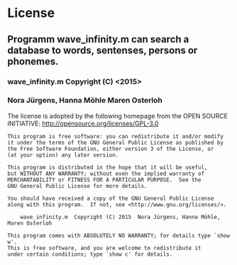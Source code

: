 # License
## Programm **wave_infinity.m** can search a database to words, sentenses, persons or phonemes.
###  wave_infinity.m Copyright (C) <2015>  
###  Nora Jürgens, Hanna Möhle Maren Osterloh

The license is adopted by the following homepage from the OPEN SOURCE INITIATIVE: http://opensource.org/licenses/GPL-3.0

    This program is free software: you can redistribute it and/or modify
    it under the terms of the GNU General Public License as published by
    the Free Software Foundation, either version 3 of the License, or
    (at your option) any later version.

    This program is distributed in the hope that it will be useful,
    but WITHOUT ANY WARRANTY; without even the implied warranty of
    MERCHANTABILITY or FITNESS FOR A PARTICULAR PURPOSE.  See the
    GNU General Public License for more details.

    You should have received a copy of the GNU General Public License
    along with this program.  If not, see <http://www.gnu.org/licenses/>.

	    wave_infinity.m  Copyright (C) 2015  Nora Jürgens, Hanna Möhle, Maren Osterloh

    This program comes with ABSOLUTELY NO WARRANTY; for details type `show w'.
    This is free software, and you are welcome to redistribute it
    under certain conditions; type `show c' for details.

